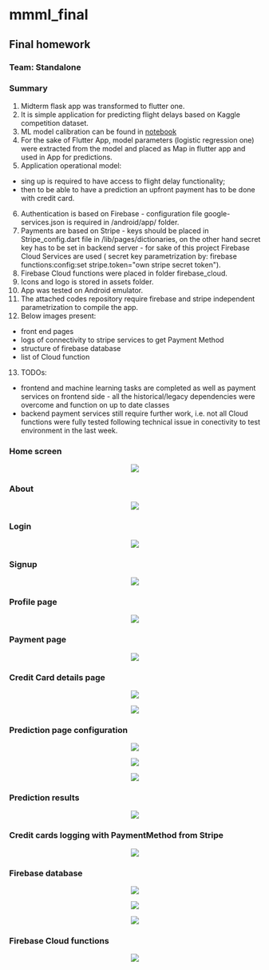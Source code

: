 # mmml_final
## Final homework

### Team: Standalone 

### Summary
1. Midterm flask app was transformed to flutter one.
2. It is simple application for predicting flight delays based on Kaggle competition dataset.
3. ML model calibration can be found in [notebook](https://github.com/GrzBoc/mlap_strup/blob/master/model_notebook/gb_HW05_def.ipynb)
4. For the sake of Flutter App, model parameters (logistic regression one) were extracted from the model and placed as Map in flutter app and used in App for predictions.
5. Application operational model:
  - sing up is required to have access to flight delay functionality;
  - then to be able to have a prediction an upfront payment has to be done with credit card.
6. Authentication is based on Firebase - configuration file google-services.json is required in /android/app/ folder.
7. Payments are based on Stripe - keys should be placed in Stripe_config.dart file in /lib/pages/dictionaries, on the other hand secret key has to be set in backend server - for sake of this project Firebase Cloud Services are used ( secret key parametrization by: firebase functions:config:set stripe.token="own stripe secret token").
8. Firebase Cloud functions were placed in folder firebase_cloud.
9. Icons and logo is stored in assets folder.
10. App was tested on Android emulator. 
11. The attached codes repository require firebase and stripe independent parametrization to compile the app.
12. Below images present:
  - front end pages
  - logs of connectivity to stripe services to get Payment Method
  - structure of firebase database
  - list of Cloud function
13. TODOs:
  - frontend and machine learning tasks are completed as well as payment services on frontend side - all the historical/legacy dependencies were overcome and function on up to date classes
  - backend payment services still require further work, i.e. not all Cloud functions were fully tested following technical issue in conectivity to test environment in the last week.

### Home screen
<p align="center"> <img src="/screenshots/app_01.jpg" ></p>

### About
<p align="center"> <img src="/screenshots/app_03.jpg" ></p>

### Login
<p align="center"> <img src="/screenshots/app_02.jpg" ></p>

### Signup
<p align="center"> <img src="/screenshots/app_04.jpg"></p>

### Profile page
<p align="center"> <img src="/screenshots/app_11.jpg"></p>

### Payment page
<p align="center"> <img src="/screenshots/app_10.jpg"></p>

### Credit Card details page
<p align="center"> <img src="/screenshots/app_12.jpg"></p>
<p align="center"> <img src="/screenshots/app_13.jpg"></p>

### Prediction page configuration
<p align="center"> <img src="/screenshots/app_14.jpg"></p>
<p align="center"> <img src="/screenshots/app_15.jpg"></p>
<p align="center"> <img src="/screenshots/app_16.jpg"></p>

### Prediction results
<p align="center"> <img src="/screenshots/app_17.jpg"></p>

### Credit cards logging with PaymentMethod from Stripe
<p align="center"> <img src="/screenshots/fb_app_02.jpg"></p>

### Firebase database
<p align="center"> <img src="/screenshots/fb_01.jpg"></p>
<p align="center"> <img src="/screenshots/fb_02.jpg"></p>
<p align="center"> <img src="/screenshots/fb_03.jpg"></p>

### Firebase Cloud functions
<p align="center"> <img src="/screenshots/fb_04.jpg"></p>


